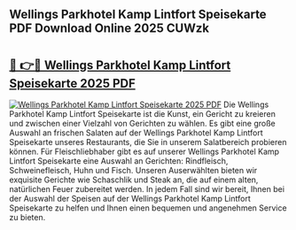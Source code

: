 ## Wellings Parkhotel Kamp Lintfort Speisekarte PDF Download Online 2025 CUWzk

# <h2><a href="http://gc8tp2o.nevu.top/?p=Wellings+Parkhotel+Kamp+Lintfort+Speisekarte">🔗 👉🔴 Wellings Parkhotel Kamp Lintfort Speisekarte 2025 PDF</a></h2>

[![Wellings Parkhotel Kamp Lintfort Speisekarte 2025 PDF](https://i.imgur.com/dBaPXMq.png)](http://gc8tp2o.nevu.top/?p=Wellings+Parkhotel+Kamp+Lintfort+Speisekarte)
Die Wellings Parkhotel Kamp Lintfort Speisekarte ist die Kunst, ein Gericht zu kreieren und zwischen einer Vielzahl von Gerichten zu wählen. Es gibt eine große Auswahl an frischen Salaten auf der Wellings Parkhotel Kamp Lintfort Speisekarte unseres Restaurants, die Sie in unserem Salatbereich probieren können. Für Fleischliebhaber gibt es auf unserer Wellings Parkhotel Kamp Lintfort Speisekarte eine Auswahl an Gerichten: Rindfleisch, Schweinefleisch, Huhn und Fisch. Unseren Auserwählten bieten wir exquisite Gerichte wie Schaschlik und Steak an, die auf einem alten, natürlichen Feuer zubereitet werden. In jedem Fall sind wir bereit, Ihnen bei der Auswahl der Speisen auf der Wellings Parkhotel Kamp Lintfort Speisekarte zu helfen und Ihnen einen bequemen und angenehmen Service zu bieten.
